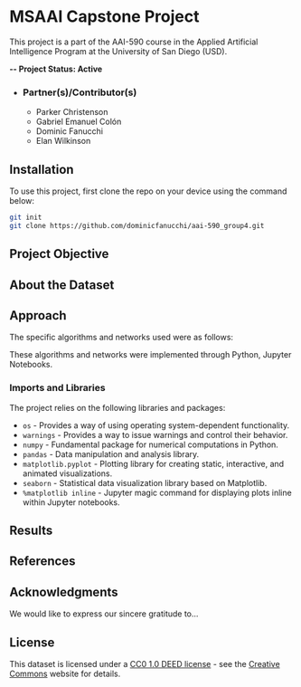 # MSAAI Capstone Project
This project is a part of the AAI-590 course in the Applied Artificial Intelligence Program at the University of San Diego (USD).

**-- Project Status: Active**

- ### Partner(s)/Contributor(s)
   * Parker Christenson
   * Gabriel Emanuel Colón
   * Dominic Fanucchi
   * Elan Wilkinson

## Installation
To use this project, first clone the repo on your device using the command below:
```bash
git init
git clone https://github.com/dominicfanucchi/aai-590_group4.git
```

## Project Objective

## About the Dataset

## Approach
The specific algorithms and networks used were as follows: 


These algorithms and networks were implemented through Python, Jupyter Notebooks.

### Imports and Libraries
The project relies on the following libraries and packages:
* `os` - Provides a way of using operating system-dependent functionality.
* `warnings` - Provides a way to issue warnings and control their behavior.
* `numpy` - Fundamental package for numerical computations in Python.
* `pandas` - Data manipulation and analysis library.
* `matplotlib.pyplot` - Plotting library for creating static, interactive, and animated visualizations.
* `seaborn` - Statistical data visualization library based on Matplotlib.
* `%matplotlib inline` - Jupyter magic command for displaying plots inline within Jupyter notebooks.

## Results

## References

## Acknowledgments
We would like to express our sincere gratitude to... 

## License
This dataset is licensed under a [CC0 1.0 DEED license](https://creativecommons.org/publicdomain/zero/1.0/legalcode.en) - see the [Creative Commons](https://creativecommons.org/publicdomain/zero/1.0/legalcode.en) website for details.
